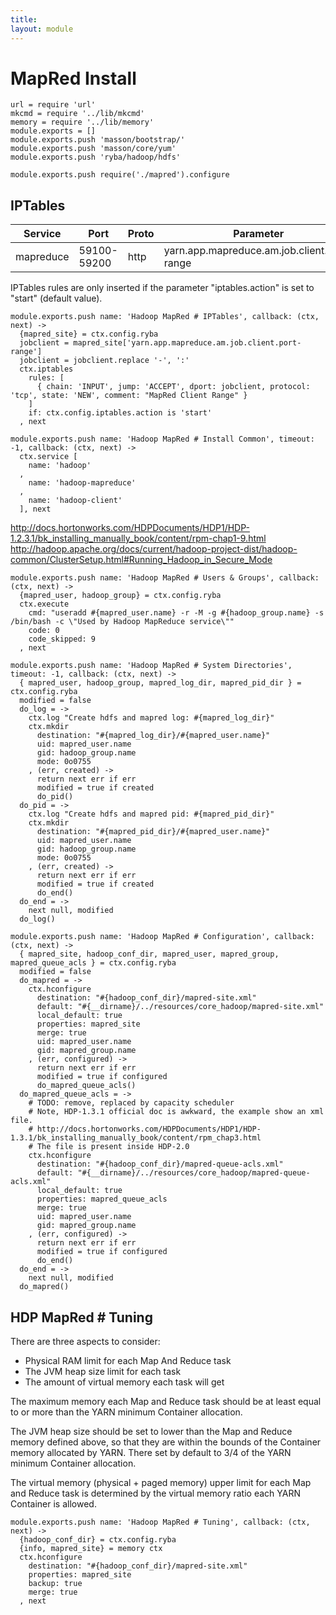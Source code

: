```yaml
---
title: 
layout: module
---
```


# MapRed Install

    url = require 'url'
    mkcmd = require '../lib/mkcmd'
    memory = require '../lib/memory'
    module.exports = []
    module.exports.push 'masson/bootstrap/'
    module.exports.push 'masson/core/yum'
    module.exports.push 'ryba/hadoop/hdfs'

    module.exports.push require('./mapred').configure

## IPTables

| Service    | Port        | Proto | Parameter                                   |
|------------|-------------|-------|---------------------------------------------|
| mapreduce  | 59100-59200 | http  | yarn.app.mapreduce.am.job.client.port-range |


IPTables rules are only inserted if the parameter "iptables.action" is set to 
"start" (default value).

    module.exports.push name: 'Hadoop MapRed # IPTables', callback: (ctx, next) ->
      {mapred_site} = ctx.config.ryba
      jobclient = mapred_site['yarn.app.mapreduce.am.job.client.port-range']
      jobclient = jobclient.replace '-', ':'
      ctx.iptables
        rules: [
          { chain: 'INPUT', jump: 'ACCEPT', dport: jobclient, protocol: 'tcp', state: 'NEW', comment: "MapRed Client Range" }
        ]
        if: ctx.config.iptables.action is 'start'
      , next

    module.exports.push name: 'Hadoop MapRed # Install Common', timeout: -1, callback: (ctx, next) ->
      ctx.service [
        name: 'hadoop'
      ,
        name: 'hadoop-mapreduce'
      ,
        name: 'hadoop-client'
      ], next

http://docs.hortonworks.com/HDPDocuments/HDP1/HDP-1.2.3.1/bk_installing_manually_book/content/rpm-chap1-9.html
http://hadoop.apache.org/docs/current/hadoop-project-dist/hadoop-common/ClusterSetup.html#Running_Hadoop_in_Secure_Mode

    module.exports.push name: 'Hadoop MapRed # Users & Groups', callback: (ctx, next) ->
      {mapred_user, hadoop_group} = ctx.config.ryba
      ctx.execute
        cmd: "useradd #{mapred_user.name} -r -M -g #{hadoop_group.name} -s /bin/bash -c \"Used by Hadoop MapReduce service\""
        code: 0
        code_skipped: 9
      , next

    module.exports.push name: 'Hadoop MapRed # System Directories', timeout: -1, callback: (ctx, next) ->
      { mapred_user, hadoop_group, mapred_log_dir, mapred_pid_dir } = ctx.config.ryba
      modified = false
      do_log = ->
        ctx.log "Create hdfs and mapred log: #{mapred_log_dir}"
        ctx.mkdir
          destination: "#{mapred_log_dir}/#{mapred_user.name}"
          uid: mapred_user.name
          gid: hadoop_group.name
          mode: 0o0755
        , (err, created) ->
          return next err if err
          modified = true if created
          do_pid()
      do_pid = ->
        ctx.log "Create hdfs and mapred pid: #{mapred_pid_dir}"
        ctx.mkdir
          destination: "#{mapred_pid_dir}/#{mapred_user.name}"
          uid: mapred_user.name
          gid: hadoop_group.name
          mode: 0o0755
        , (err, created) ->
          return next err if err
          modified = true if created
          do_end()
      do_end = ->
        next null, modified
      do_log()

    module.exports.push name: 'Hadoop MapRed # Configuration', callback: (ctx, next) ->
      { mapred_site, hadoop_conf_dir, mapred_user, mapred_group, mapred_queue_acls } = ctx.config.ryba
      modified = false
      do_mapred = ->
        ctx.hconfigure
          destination: "#{hadoop_conf_dir}/mapred-site.xml"
          default: "#{__dirname}/../resources/core_hadoop/mapred-site.xml"
          local_default: true
          properties: mapred_site
          merge: true
          uid: mapred_user.name
          gid: mapred_group.name
        , (err, configured) ->
          return next err if err
          modified = true if configured
          do_mapred_queue_acls()
      do_mapred_queue_acls = ->
        # TODO: remove, replaced by capacity scheduler
        # Note, HDP-1.3.1 official doc is awkward, the example show an xml file.
        # http://docs.hortonworks.com/HDPDocuments/HDP1/HDP-1.3.1/bk_installing_manually_book/content/rpm_chap3.html
        # The file is present inside HDP-2.0
        ctx.hconfigure
          destination: "#{hadoop_conf_dir}/mapred-queue-acls.xml"
          default: "#{__dirname}/../resources/core_hadoop/mapred-queue-acls.xml"
          local_default: true
          properties: mapred_queue_acls
          merge: true
          uid: mapred_user.name
          gid: mapred_group.name
        , (err, configured) ->
          return next err if err
          modified = true if configured
          do_end()
      do_end = ->
        next null, modified
      do_mapred()

## HDP MapRed # Tuning

There are three aspects to consider:

*   Physical RAM limit for each Map And Reduce task
*   The JVM heap size limit for each task
*   The amount of virtual memory each task will get

The maximum memory each Map and Reduce task should be at least equal to or more 
than the YARN minimum Container allocation.

The JVM heap size should be set to lower than the Map and Reduce memory defined 
above, so that they are within the bounds of the Container memory allocated by 
YARN. There set by default to 3/4 of the YARN minimum Container allocation.

The virtual memory (physical + paged memory) upper limit for each Map and 
Reduce task is determined by the virtual memory ratio each YARN Container is 
allowed.

    module.exports.push name: 'Hadoop MapRed # Tuning', callback: (ctx, next) ->
      {hadoop_conf_dir} = ctx.config.ryba
      {info, mapred_site} = memory ctx
      ctx.hconfigure
        destination: "#{hadoop_conf_dir}/mapred-site.xml"
        properties: mapred_site
        backup: true
        merge: true
      , next





